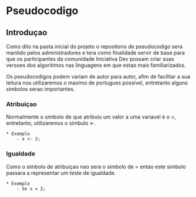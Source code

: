 # Pseudocodigo

## Introduçao

Como dito na pasta inicial do projeto o repositorio de pseudocodigo sera mantido pelos administradores e tera como finalidade servir de base para que os participantes da comunidade Iniciativa Dev possam criar suas versoes dos algoritimos nas linguagens em que estao mais familiarizados.

Os pseudocodigos podem variam de autor para autor, afim de facilitar a sua leitura nos utilizaremos o maximo de portugues possivel, entretanto alguns simbolos serao importantes.

### Atribuiçao

Normalmente o simbolo de que atribuiu um valor a uma variavel é o =, entretanto, utilizaremos  o simbulo <-.

    * Exemplo
        - x <- 2;

### Igualdade

Como o simbolo de atribuiçao nao sera o simbolo de = entao este simbolo passara a representar um teste de igualdade.

    * Exemplo
        - Se x = 2;

